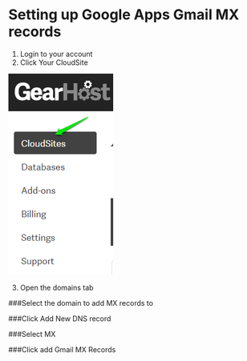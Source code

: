 Setting up Google Apps Gmail MX records
====

 1. Login to your account
 2. Click Your CloudSite

  ![cloudsites][menu-cloudsites]


 3. Open the domains tab

###Select the domain to add MX records to

###Click Add New DNS record

###Select MX

###Click add Gmail MX Records


[Login Link]:https://my.gearhost.com/Account/Login

[menu-cloudsites]: ./images/menu-cloudsites.png
